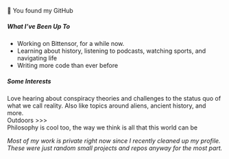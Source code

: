 👋 You found my GitHub

##### What I’ve Been Up To

- Working on Bittensor, for a while now.
- Learning about history, listening to podcasts, watching sports, and navigating life
- Writing more code than ever before

##### Some Interests

Love hearing about conspiracy theories and challenges to the status quo of what we call reality. Also like topics around aliens, ancient history, and more.  
Outdoors >>>  
Philosophy is cool too, the way we think is all that this world can be  

_Most of my work is private right now since I recently cleaned up my profile. These were just random small projects and repos anyway for the most part._
